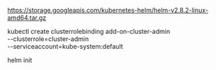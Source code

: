 https://storage.googleapis.com/kubernetes-helm/helm-v2.8.2-linux-amd64.tar.gz

kubectl create clusterrolebinding add-on-cluster-admin \
    --clusterrole=cluster-admin \
    --serviceaccount=kube-system:default

helm init



